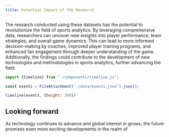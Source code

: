 ```yaml
---
title: Potential Impact of the Research
---
```


The research conducted using these datasets has the potential to revolutionize the field of sports analytics. By leveraging comprehensive data, researchers can uncover new insights into player performance, team strategies, and overall game dynamics. This can lead to more informed decision-making by coaches, improved player training programs, and enhanced fan engagement through deeper understanding of the game. Additionally, the findings could contribute to the development of new technologies and methodologies in sports analytics, further advancing the field.

```js
import {timeline} from "./components/timeline.js";
```

```js
const events = FileAttachment("./data/events.json").json();
```

```js
timeline(events, {height: 300})
```

## Looking forward

As technology continues to advance and global interest in  grows, the future promises even more exciting developments in the realm of

